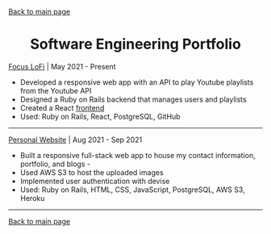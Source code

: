 [Back to main page](./../README.md)

<h1 align="center">Software Engineering Portfolio</h1>

[Focus LoFi](https://github.com/Avillameza/focus_lo_fi) | May 2021 - Present
* Developed a responsive web app with an API to play Youtube playlists from the Youtube API 
* Designed a Ruby on Rails backend that manages users and playlists
* Created a React [frontend](https://github.com/Avillameza/react_youtube)
* Used: Ruby on Rails, React, PostgreSQL, GitHub

---

[Personal Website](https://github.com/Avillameza/portfolio) | Aug 2021 - Sep 2021
* Built a responsive full-stack web app to house my contact information, portfolio, and blogs -
* Used AWS S3 to host the uploaded images
* Implemented user authentication with devise
* Used: Ruby on Rails, HTML, CSS, JavaScript, PostgreSQL, AWS S3, Heroku

---

[Back to main page](./../README.md)